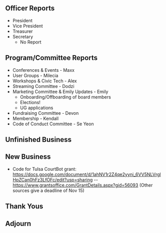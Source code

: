 ## Officer Reports

- President
- Vice President
- Treasurer 
- Secretary 
	- No Report

## Program/Committee Reports

- Conferences & Events - Maxx
- User Groups - Milecia
- Workshops & Civic Tech - Alex
- Streaming Committee - Dodzi 
- Marketing Committee & Emily Updates - Emily
	- Onboarding/Offboarding of board members 
	- Elections! 
	- UG applications
- Fundraising Committee - Devon
- Membership - Kendall
- Code of Conduct Committee - Se Yeon

## Unfinished Business

## New Business
- Code for Tulsa CourtBot grant: https://docs.google.com/document/d/1ahNV1r2Z4qe2yyni_6VV5NLVrglHpZCan0hFz3LfOFc/edit?usp=sharing
-- https://www.grantsoffice.com/GrantDetails.aspx?gid=56093 (Other sources give a deadline of Nov 15)

## Thank Yous

## Adjourn
